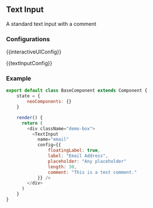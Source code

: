## Text Input

A standard text input with a comment

### Configurations

{{interactiveUIConfig}}

{{textInputConfig}}

### Example

```javascript
export default class BaseComponent extends Component {
    state = {
        neoComponents: {}
    }

    render() {
      return (
        <div className="demo-box">
          <TextInput
            name="email"
            config={{
                floatingLabel: true,
                label: "Email Address",
                placeholder: "Any placeholder"
                length: 30,
                comment: "This is a test comment."
            }} />
        </div>
      )
    }
}
```
